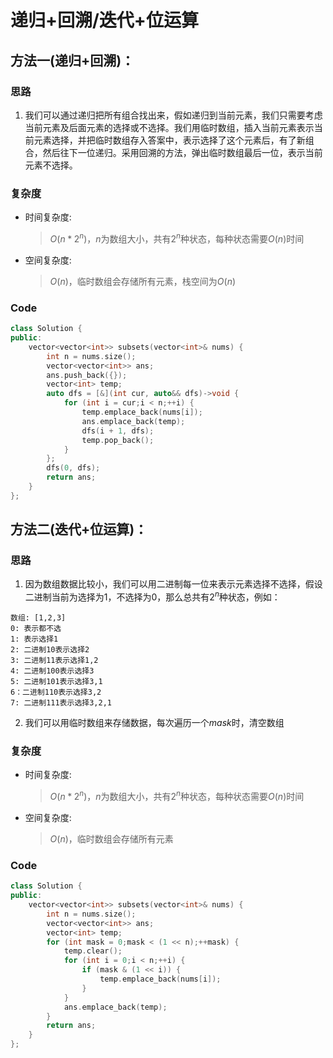 # 递归+回溯/迭代+位运算
## 方法一(递归+回溯)：
### 思路
1. 我们可以通过递归把所有组合找出来，假如递归到当前元素，我们只需要考虑当前元素及后面元素的选择或不选择。我们用临时数组，插入当前元素表示当前元素选择，并把临时数组存入答案中，表示选择了这个元素后，有了新组合，然后往下一位递归。采用回溯的方法，弹出临时数组最后一位，表示当前元素不选择。

### 复杂度
- 时间复杂度:
  > $O(n*2^n)$，$n$为数组大小，共有$2^n$种状态，每种状态需要$O(n)$时间
- 空间复杂度:
  > $O(n)$，临时数组会存储所有元素，栈空间为$O(n)$

### Code
```C++ []
class Solution {
public:
    vector<vector<int>> subsets(vector<int>& nums) {
        int n = nums.size();
        vector<vector<int>> ans;
        ans.push_back({});
        vector<int> temp;
        auto dfs = [&](int cur, auto&& dfs)->void {
            for (int i = cur;i < n;++i) {
                temp.emplace_back(nums[i]);
                ans.emplace_back(temp);
                dfs(i + 1, dfs);
                temp.pop_back();
            }
        };
        dfs(0, dfs);
        return ans;
    }
};
```
## 方法二(迭代+位运算)：
### 思路
1. 因为数组数据比较小，我们可以用二进制每一位来表示元素选择不选择，假设二进制当前为选择为$1$，不选择为$0$，那么总共有$2^n$种状态，例如：
```
数组: [1,2,3]
0: 表示都不选
1: 表示选择1
2: 二进制10表示选择2
3: 二进制11表示选择1,2
4: 二进制100表示选择3
5: 二进制101表示选择3,1
6：二进制110表示选择3,2
7: 二进制111表示选择3,2,1
```
2. 我们可以用临时数组来存储数据，每次遍历一个$mask$时，清空数组
### 复杂度
- 时间复杂度:
  > $O(n*2^n)$，$n$为数组大小，共有$2^n$种状态，每种状态需要$O(n)$时间
- 空间复杂度:
  > $O(n)$，临时数组会存储所有元素

### Code
```C++ []
class Solution {
public:
    vector<vector<int>> subsets(vector<int>& nums) {
        int n = nums.size();
        vector<vector<int>> ans;
        vector<int> temp;
        for (int mask = 0;mask < (1 << n);++mask) {
            temp.clear();
            for (int i = 0;i < n;++i) {
                if (mask & (1 << i)) {
                    temp.emplace_back(nums[i]);
                }
            }
            ans.emplace_back(temp);
        }
        return ans;
    }
};
```